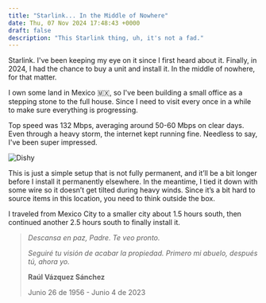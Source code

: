 ```yaml
---
title: "Starlink... In the Middle of Nowhere"
date: Thu, 07 Nov 2024 17:48:43 +0000
draft: false
description: "This Starlink thing, uh, it's not a fad."
---
```


Starlink. I've been keeping my eye on it since I first heard about it. Finally, in 2024, I had the chance to buy a unit and install it.
In the middle of nowhere, for that matter. 

I own some land in Mexico 🇲🇽, so I've been building a small office as a stepping stone to the full house. Since I need to visit every once in a while to make sure everything is progressing.

Top speed was 132 Mbps, averaging around 50-60 Mbps on clear days. Even through a heavy storm, the internet kept running fine. Needless to say, I've been super impressed.

![Dishy](https://i.ibb.co/rXFY54B/starlinkmx-jpeg.jpg)

This is just a simple setup that is not fully permanent, and it’ll be a bit longer before I install it permanently elsewhere. In the meantime, I tied it down with some wire so it doesn’t get tilted during heavy winds. Since it’s a bit hard to source items in this location, you need to think outside the box.

I traveled from Mexico City to a smaller city about 1.5 hours south, then continued another 2.5 hours south to finally install it. 

> *Descansa en paz, Padre. Te veo pronto.*
>
> *Seguiré tu visión de acabar la propiedad. Primero mi abuelo, después tú, ahora yo.*
>
> **Raúl Vázquez Sánchez**
>
> Junio 26 de 1956 - Junio 4 de 2023
